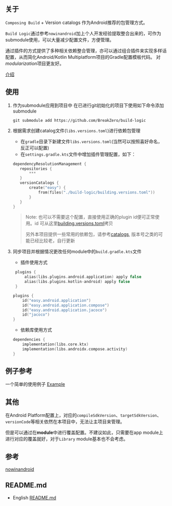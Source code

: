 ## 关于
`Composing Build` + Version catalogs 作为Android推荐的包管理方式。

`Build Logic`通过参考`nowinandroid`加上个人开发经验提取整合出来的，可作为submodule使用，可以大量减少配置文件，方便管理。

通过插件的方式提供了多种相关依赖整合管理，亦可以通过组合插件来实现多样话配置，从而简化Android/Kotlin Multiplatform项目的Gradle配置模板代码。 对*modularization*项目更友好。 

[介绍](https://www.dejinlu.com/posts/2023/09/27/ddd9439e/)

## 使用
1. 作为submodule应用到项目中 
    在已进行git初始化的项目下使用如下命令添加submodule
    ```shell
    git submodule add https://github.com/BreakZero/build-logic
    ```

2. 根据需求创建catalog文件(`libs.versions.toml`)进行依赖包管理
   - 在`gradle`目录下新建文件`libs.versions.toml`(当然可以按照喜好命名，反正可以配置)
   - 在`settings.gradle.kts`文件中增加插件管理配置，如下：
   ```kotlin
   dependencyResolutionManagement {
      repositories {
          ***
      }
      versionCatalogs {
          create("easy") {
              from(files("./build-logic/building.versions.toml"))
          }
      }
   }
   ```
   > Note: 也可以不需要这个配置，直接使用正确的plugin id便可正常使用。id 可从这里[building.versions.toml](building.versions.toml)拷贝
   > 
   > 另外本项目提供一些常用的依赖包，请参考[catalogs](catalogs), 版本号之类的可能已经比较老，自行更新

3. 同步项目并根据情况更改任何module中的`build.gradle.kts`文件
   - 插件使用方式
   ```kotlin
    plugins {
        alias(libs.plugins.android.application) apply false
        alias(libs.plugins.kotlin-android) apply false
    }
    ```
    ```kotlin
    plugins {
        id("easy.android.application")
        id("easy.android.application.compose")
        id("easy.android.application.jacoco")
        id("jacoco")
    }
    ```
    
    - 依赖库使用方式
    ```kotlin
    dependencies {
        implementation(libs.core.ktx)
        implementation(libs.androidx.compose.activity)
    }
    ```    

## 例子参考
一个简单的使用例子 [Example](https://github.com/BreakZero/Build-Logic-UsingExample)

## 其他
在Android Platform配置上，对应的`compileSdkVersion`、`targetSdkVersion`、`versionCode`等相关依然在本项目中，无法让主项目来管理。

但是可以通过在**module**中进行覆盖配置。不建议如此，只需要在app module上进行对应的覆盖就好，对于`Library` module基本也不会考虑。

## 参考
[nowinandroid](https://github.com/android/nowinandroid)

## README.md
- English [README.md](README.md)
